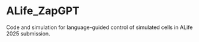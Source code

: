 # ALife_ZapGPT
 Code and simulation for language-guided control of simulated cells in ALife 2025 submission.
